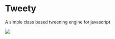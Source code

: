 # Tweety
A simple class based tweening engine for javascript

![](https://media1.tenor.com/images/99f5cf994c0136a6fa1e2b9ae18a31ce/tenor.gif?itemid=12421448)
